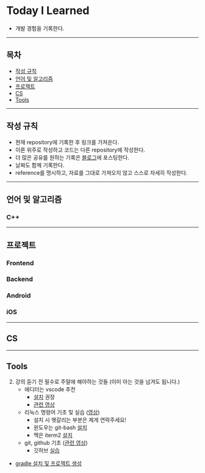 # Today I Learned
* 개발 경험을 기록한다.

---

## 목차

* [작성 규칙](#작성-규칙)
* [언어 및 알고리즘](#언어-및-알고리즘)
* [프로젝트](#프로젝트)
* [CS](#CS)
* [Tools](#Tools)

---

## 작성 규칙

* 현재 repository에 기록한 후 링크를 가져온다.
* 이론 위주로 작성하고 코드는 다른 repository에 작성한다.
* 더 많은 공유를 원하는 기록은 [블로그](https://nali.tistory.com/)에 포스팅한다.
* 날짜도 함께 기록한다.
* reference를 명시하고, 자료를 그대로 가져오지 않고 스스로 자세히 작성한다.


---

## 언어 및 알고리즘

### C++

---

## 프로젝트

### Frontend
### Backend
### Android
### iOS

---

## CS

---

## Tools

2. 강의 듣기 전 필수로 주말에 해야하는 것들 (이미 아는 것을 넘겨도 됩니다.)
    - 에디터는 vscode 추천 
        - [설치](https://webruden.tistory.com/212) 권장
        - [관련 영상](https://www.youtube.com/watch?v=iNXTXefTsrs)
    - 리눅스 명령어 기초 및 실습 ([영상](https://www.youtube.com/watch?v=DkpmcTRGmt4))
        - 설치 시 헷갈리는 부분은 제게 연락주세요!
        - 윈도우는 git-bash [설치](https://gabii.tistory.com/entry/Git-Git-Bash-219-%EC%84%A4%EC%B9%98%ED%95%98%EA%B8%B0)
        - 맥은 iterm2 [설치](https://www.youtube.com/watch?v=mpea_CtJWyI)
    - git, github 기초 ([관련 영상](https://www.youtube.com/watch?v=YFNQwo7iTNc))
        - 깃허브 [실습](https://www.youtube.com/watch?v=rhP5pseOJc0)

* [gradle 설치 및 프로젝트 생성](https://github.com/namjunemy/TIL/blob/master/Tools/gradle_project_create_windows10_eclipse.md)
